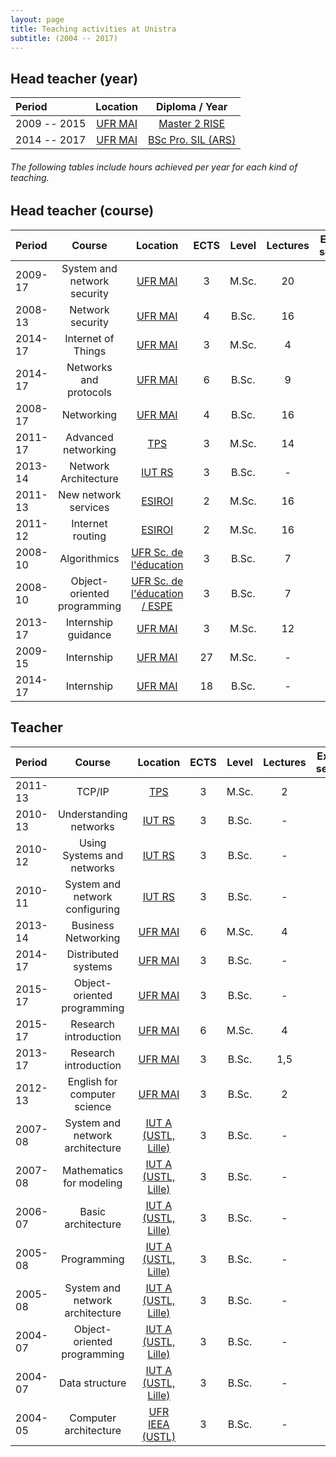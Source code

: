 ```yaml
---
layout: page
title: Teaching activities at Unistra
subtitle: (2004 -- 2017)
---
```


## Head teacher (year)

| **Period** | **Location** | **Diploma / Year** |
| :------- |:-----:|:-------------:|
| 2009 -- 2015 | [UFR MAI](http://mathinfo.unistra.fr/) | [Master 2 RISE](http://master-informatique.unistra.fr/rise/rise-formation.php) |
| 2014 -- 2017 | [UFR MAI](http://mathinfo.unistra.fr/) | [BSc Pro. SIL (ARS)](http://mathinfo.unistra.fr/offre-de-formation/licence-professionnelle-sil/licence-pro-info-ars-fi/) |

###### _The following tables include hours achieved per year for each kind of teaching._

## Head teacher (course)

| **Period** | **Course** | **Location** | **ECTS** | **Level** | **Lectures** | **Exercise sessions** | **Lab sessions** |  **Class number** |
| :------- |:----------:| :-----:|:-------------:|:-------------:|:-------------:|:-------------:|:-------------:|:-------------:|
| 2009-17  | System and network security | [UFR MAI](http://mathinfo.unistra.fr/) | 3 | M.Sc. | 20 | - | 17 | 22 |
| 2008-13  | Network security | [UFR MAI](http://mathinfo.unistra.fr/) | 4 | B.Sc. | 16 | - | 24  | 15 |
| 2014-17 | Internet of Things | [UFR MAI](http://mathinfo.unistra.fr/) | 3 | M.Sc. | 4 | 4 | - | 15 |
| 2014-17 | Networks and protocols | [UFR MAI](http://mathinfo.unistra.fr/) | 6 | B.Sc. | 9 | 9 | 12 | 30 |
| 2008-17  | Networking |[UFR MAI](http://mathinfo.unistra.fr/) | 4 | B.Sc. | 16 | 16 | - | 16 |
| 2011-17 | Advanced networking | [TPS](http://www.telecom-physique.fr/) | 3 | M.Sc. | 14 | 7 | 8 | 9 |
| 2013-14 | Network Architecture | [IUT RS](http://iutrs.unistra.fr/) | 3 | B.Sc. | - | 21 | 28  | 36 |
| 2011-13  | New network services | [ESIROI](https://esiroi.univ-reunion.fr/) | 2 | M.Sc. | 16 | 14 | - | 10 |
| 2011-12  | Internet routing | [ESIROI](https://esiroi.univ-reunion.fr/) | 2 | M.Sc. | 16 | 7 | 7 | 10 |
| 2008-10 | Algorithmics | [UFR Sc. de l'éducation](https://espe.unistra.fr/) | 3 | B.Sc. | 7 | 8 | 10  | 11 |
| 2008-10 | Object-oriented programming | [UFR Sc. de l'éducation / ESPE](https://espe.unistra.fr/) | 3 | B.Sc. | 7 | 8 | 10  | 11 |
| 2013-17 | Internship guidance | [UFR MAI](http://mathinfo.unistra.fr/) | 3 | M.Sc. | 12 | 8 | -  | 20 |
| 2009-15 | Internship | [UFR MAI](http://mathinfo.unistra.fr/) | 27 | M.Sc. | - | - | -  | 20 |
| 2014-17 | Internship | [UFR MAI](http://mathinfo.unistra.fr/) | 18 | B.Sc. | - | - | -  | 20 |



## Teacher

| **Period** | **Course** | **Location** | **ECTS** | **Level** | **Lectures** | **Exercise sessions** | **Lab sessions** |  **Class number** |
| :------- |:----------:| :-----:|:-----:|:-------------:|:-------------:|:-------------:|:-------------:|:-------------:|
| 2011-13 | TCP/IP | [TPS](http://www.telecom-physique.fr/)| 3 | M.Sc. | 2 | 4 | - | 7 |
| 2010-13 | Understanding networks | [IUT RS](http://iutrs.unistra.fr/)| 3 | B.Sc. | - | 14 | 28 | 32 |
| 2010-12 | Using Systems and networks | [IUT RS](http://iutrs.unistra.fr/)| 3 | B.Sc. | - | 14 | 28 | 32 |
| 2010-11 | System and network configuring | [IUT RS](http://iutrs.unistra.fr/)| 3 | B.Sc. | - | 14 | 28 | 32 |
| 2013-14 | Business Networking | [UFR MAI](http://mathinfo.unistra.fr/)| 6 | M.Sc. | 4 | - | - | 20 |
| 2014-17 | Distributed systems | [UFR MAI](http://mathinfo.unistra.fr/)| 3 | B.Sc. | - | 12 | - | 40 |
| 2015-17 | Object-oriented programming | [UFR MAI](http://mathinfo.unistra.fr/)|3  | B.Sc. | - | 12 | 10 | 40 |
| 2015-17 | Research introduction | [UFR MAI](http://mathinfo.unistra.fr/)| 6 | M.Sc. | 4 | - | - | 20 |
| 2013-17 | Research introduction | [UFR MAI](http://mathinfo.unistra.fr/)| 3 | B.Sc. | 1,5 | - | - | 30 |
| 2012-13  | English for computer science | [UFR MAI](http://mathinfo.unistra.fr/)| 3 | B.Sc. | 2 | 2 | - | 30 |
| 2007-08 | System and network architecture | [IUT A  (USTL, Lille)](http://www.iut-a.univ-lille.fr/)| 3	 | B.Sc. | - | 48 | - | 24 |
| 2007-08 | Mathematics for modeling | [IUT A  (USTL, Lille)](http://www.iut-a.univ-lille.fr/)| 3 | B.Sc. | - | 32 | - | 24 |
| 2006-07 | Basic architecture | [IUT A  (USTL, Lille)](http://www.iut-a.univ-lille.fr/)| 3 | B.Sc. | - | 16 | - | 24 |
| 2005-08 | Programming | [IUT A  (USTL, Lille)](http://www.iut-a.univ-lille.fr/)| 	3 | B.Sc. | - | 32 | 16 | 24 |
| 2005-08 | System and network architecture | [IUT A  (USTL, Lille)](http://www.iut-a.univ-lille.fr/)| 3	 | B.Sc. | - | 26 | 5 | 24 |
| 2004-07 | Object-oriented programming | [IUT A  (USTL, Lille)](http://www.iut-a.univ-lille.fr/)| 3 | B.Sc. | - | - | 16 | 12 |
| 2004-07 | Data structure | [IUT A  (USTL, Lille)](http://www.iut-a.univ-lille.fr/)| 3	 | B.Sc. | - | - |16 | 12 |
| 2004-05 | Computer architecture | [UFR IEEA  (USTL)](http://ieea.univ-lille1.fr/)| 3 | B.Sc. | - | 16 | 16 | 25 |
